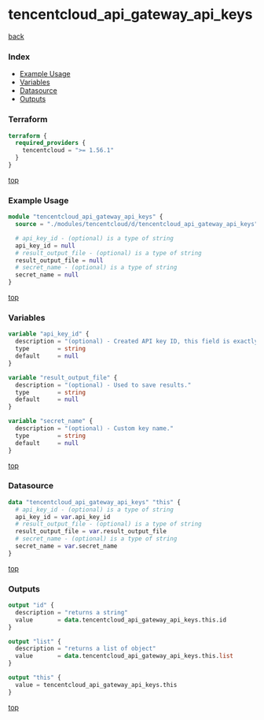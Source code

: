 # tencentcloud_api_gateway_api_keys

[back](../tencentcloud.md)

### Index

- [Example Usage](#example-usage)
- [Variables](#variables)
- [Datasource](#datasource)
- [Outputs](#outputs)

### Terraform

```terraform
terraform {
  required_providers {
    tencentcloud = ">= 1.56.1"
  }
}
```

[top](#index)

### Example Usage

```terraform
module "tencentcloud_api_gateway_api_keys" {
  source = "./modules/tencentcloud/d/tencentcloud_api_gateway_api_keys"

  # api_key_id - (optional) is a type of string
  api_key_id = null
  # result_output_file - (optional) is a type of string
  result_output_file = null
  # secret_name - (optional) is a type of string
  secret_name = null
}
```

[top](#index)

### Variables

```terraform
variable "api_key_id" {
  description = "(optional) - Created API key ID, this field is exactly the same as ID."
  type        = string
  default     = null
}

variable "result_output_file" {
  description = "(optional) - Used to save results."
  type        = string
  default     = null
}

variable "secret_name" {
  description = "(optional) - Custom key name."
  type        = string
  default     = null
}
```

[top](#index)

### Datasource

```terraform
data "tencentcloud_api_gateway_api_keys" "this" {
  # api_key_id - (optional) is a type of string
  api_key_id = var.api_key_id
  # result_output_file - (optional) is a type of string
  result_output_file = var.result_output_file
  # secret_name - (optional) is a type of string
  secret_name = var.secret_name
}
```

[top](#index)

### Outputs

```terraform
output "id" {
  description = "returns a string"
  value       = data.tencentcloud_api_gateway_api_keys.this.id
}

output "list" {
  description = "returns a list of object"
  value       = data.tencentcloud_api_gateway_api_keys.this.list
}

output "this" {
  value = tencentcloud_api_gateway_api_keys.this
}
```

[top](#index)